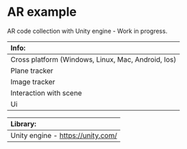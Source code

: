 AR example
==============

AR code collection with Unity engine - Work in progress.

| Info: |
|:---|
| Cross platform (Windows, Linux, Mac, Android, Ios) |
| Plane tracker |
| Image tracker |
| Interaction with scene |
| Ui |

| Library: |
|:---|
| Unity engine - https://unity.com/ |